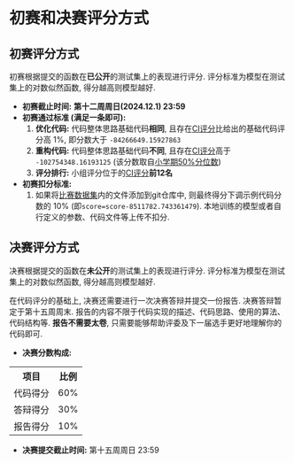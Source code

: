 # 初赛和决赛评分方式

## 初赛评分方式

初赛根据提交的函数在**已公开**的测试集上的表现进行评分. 评分标准为模型在测试集上的对数似然函数, 得分越高则模型越好.

- **初赛截止时间:** **第十二周周日(2024.12.1) 23:59**
- **初赛通过标准 (满足一条即可):**
  1. **优化代码:** 代码整体思路基础代码**相同**, 且存在[CI评分](https://ghosthunter.thudep.com/leaderboard)比给出的基础代码评分高 1%, 即分数大于 `-84266649.15927863`
  2. **重构代码:** 代码整体思路基础代码**不同**, 且存在[CI评分](https://ghosthunter.thudep.com/leaderboard)高于 `-102754348.16193125` (该分数取自[小学期50%分位数](https://hep.tsinghua.edu.cn/~berrysoft/bdeph2024/))
  3. **评分排行:** 小组评分位于的[CI评分](https://ghosthunter.thudep.com/leaderboard)**前12名**
- **初赛扣分标准:**
  1. 如果将[比赛数据集](https://ghfile.thudep.com:4433/)内的文件添加到git仓库中, 则最终得分下调示例代码分数的 10% (即`score=score-8511782.743361479`). 本地训练的模型或者自行定义的参数、代码文件等上传不扣分.

## 决赛评分方式

决赛根据提交的函数在**未公开**的测试集上的表现进行评分. 评分标准为模型在测试集上的对数似然函数, 得分越高则模型越好.

在代码评分的基础上, 决赛还需要进行一次决赛答辩并提交一份报告. 决赛答辩暂定于第十五周周末. 报告的内容不限于代码实现的描述、代码思路、使用的算法、代码结构等. **报告不需要太卷**, 只需要能够帮助评委及下一届选手更好地理解你的代码即可.

- **决赛分数构成:**

<p align="center">
  <table>
    <tr>
      <th>项目</th>
      <th>比例</th>
    </tr>
    <tr>
      <td>代码得分</td>
      <td>60%</td>
    </tr>
    <tr>
      <td>答辩得分</td>
      <td>30%</td>
    </tr>
    <tr>
      <td>报告得分</td>
      <td>10%</td>
    </tr>
  </table>
</p>

- **决赛提交截止时间:** 第十五周周日 23:59
